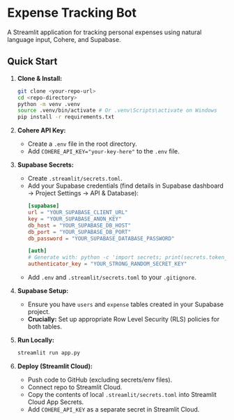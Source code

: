 # Expense Tracking Bot

A Streamlit application for tracking personal expenses using natural language input, Cohere, and Supabase.

## Quick Start

1.  **Clone & Install:**
    ```bash
    git clone <your-repo-url>
    cd <repo-directory>
    python -m venv .venv
    source .venv/bin/activate # Or .venv\Scripts\activate on Windows
    pip install -r requirements.txt
    ```

2.  **Cohere API Key:**
    *   Create a `.env` file in the root directory.
    *   Add `COHERE_API_KEY="your-key-here"` to the `.env` file.

3.  **Supabase Secrets:**
    *   Create `.streamlit/secrets.toml`.
    *   Add your Supabase credentials (find details in Supabase dashboard -> Project Settings -> API & Database):
        ```toml
        [supabase]
        url = "YOUR_SUPABASE_CLIENT_URL"
        key = "YOUR_SUPABASE_ANON_KEY"
        db_host = "YOUR_SUPABASE_DB_HOST"
        db_port = "YOUR_SUPABASE_DB_PORT"
        db_password = "YOUR_SUPABASE_DATABASE_PASSWORD"

        [auth]
        # Generate with: python -c 'import secrets; print(secrets.token_hex(32))'
        authenticator_key = "YOUR_STRONG_RANDOM_SECRET_KEY"
        ```
    *   Add `.env` and `.streamlit/secrets.toml` to your `.gitignore`.

4.  **Supabase Setup:**
    *   Ensure you have `users` and `expense` tables created in your Supabase project.
    *   **Crucially:** Set up appropriate Row Level Security (RLS) policies for both tables.

5.  **Run Locally:**
    ```bash
    streamlit run app.py
    ```

6.  **Deploy (Streamlit Cloud):**
    *   Push code to GitHub (excluding secrets/env files).
    *   Connect repo to Streamlit Cloud.
    *   Copy the contents of local `.streamlit/secrets.toml` into Streamlit Cloud App Secrets.
    *   Add `COHERE_API_KEY` as a separate secret in Streamlit Cloud.
